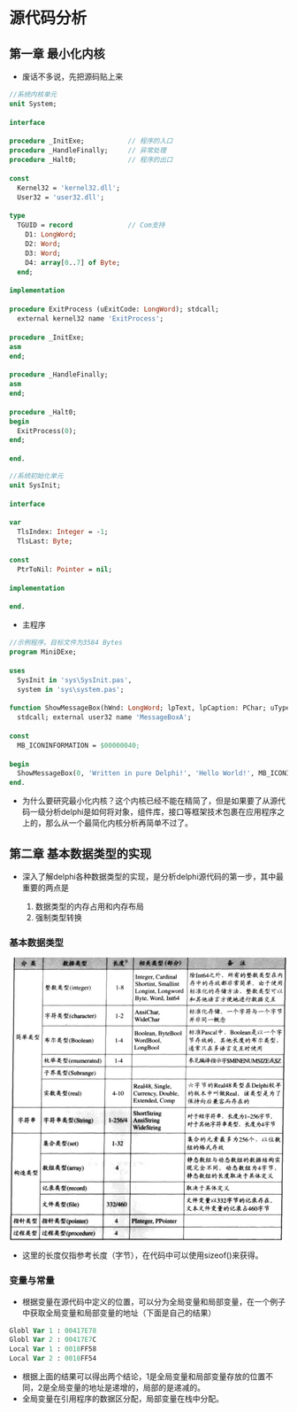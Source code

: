 # 源代码分析

## 第一章 最小化内核

* 废话不多说，先把源码贴上来

```pascal
//系统内核单元
unit System;

interface

procedure _InitExe;           // 程序的入口
procedure _HandleFinally;     // 异常处理
procedure _Halt0;             // 程序的出口

const
  Kernel32 = 'kernel32.dll';
  User32 = 'user32.dll';

type
  TGUID = record              // Com支持
    D1: LongWord;
    D2: Word;
    D3: Word;
    D4: array[0..7] of Byte;
  end;

implementation

procedure ExitProcess (uExitCode: LongWord); stdcall;
  external kernel32 name 'ExitProcess';

procedure _InitExe;
asm
end;

procedure _HandleFinally;
asm
end;

procedure _Halt0;
begin
  ExitProcess(0);
end;

end.
```

```pascal
//系统初始化单元
unit SysInit;

interface

var
  TlsIndex: Integer = -1;
  TlsLast: Byte;

const
  PtrToNil: Pointer = nil;

implementation

end.
```

* 主程序

```pascal
//示例程序。目标文件为3584 Bytes
program MiniDExe;

uses
  SysInit in 'sys\SysInit.pas',
  system in 'sys\system.pas';

function ShowMessageBox(hWnd: LongWord; lpText, lpCaption: PChar; uType: LongWord): Integer;
  stdcall; external user32 name 'MessageBoxA';

const
  MB_ICONINFORMATION = $00000040;

begin
  ShowMessageBox(0, 'Written in pure Delphi!', 'Hello World!', MB_ICONINFORMATION);
end.
```

* 为什么要研究最小化内核？这个内核已经不能在精简了，但是如果要了从源代码一级分析delphi是如何将对象，组件库，接口等框架技术包裹在应用程序之上的，那么从一个最简化内核分析再简单不过了。

## 第二章 基本数据类型的实现

* 深入了解delphi各种数据类型的实现，是分析delphi源代码的第一步，其中最重要的两点是

  1. 数据类型的内存占用和内存布局
  2. 强制类型转换

### 基本数据类型

  ![](delphi中基础数据类型.png)

* 这里的长度仅指参考长度（字节），在代码中可以使用sizeof()来获得。

### 变量与常量

* 根据变量在源代码中定义的位置，可以分为全局变量和局部变量，在一个例子中获取全局变量和局部变量的地址（下面是自己的结果）

```pascal
Globl Var 1 : 00417E78
Globl Var 2 : 00417E7C
Local Var 1 : 0018FF58
Local Var 2 : 0018FF54
```

* 根据上面的结果可以得出两个结论，1是全局变量和局部变量存放的位置不同，2是全局变量的地址是递增的，局部的是递减的。
* 全局变量在引用程序的数据区分配，局部变量在栈中分配。